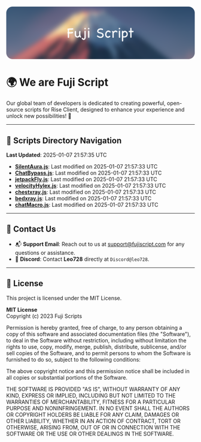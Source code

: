 ![Banner](.github/b.webp)

# 🌍 **We are Fuji Script**

Our global team of developers is dedicated to creating powerful, open-source scripts for Rise Client, designed to enhance your experience and unlock new possibilities! 🌟

---
<!-- SCRIPTS_NAVIGATION_START -->
## 📂 **Scripts Directory Navigation**

**Last Updated**: 2025-01-07 21:57:35 UTC

- **[SilentAura.js](scripts/SilentAura.js)**: Last modified on 2025-01-07 21:57:33 UTC
- **[ChatBypass.js](scripts/ChatBypass.js)**: Last modified on 2025-01-07 21:57:33 UTC
- **[jetpackFly.js](scripts/jetpackFly.js)**: Last modified on 2025-01-07 21:57:33 UTC
- **[velocityHylex.js](scripts/velocityHylex.js)**: Last modified on 2025-01-07 21:57:33 UTC
- **[chestxray.js](scripts/chestxray.js)**: Last modified on 2025-01-07 21:57:33 UTC
- **[bedxray.js](scripts/bedxray.js)**: Last modified on 2025-01-07 21:57:33 UTC
- **[chatMacro.js](scripts/chatMacro.js)**: Last modified on 2025-01-07 21:57:33 UTC

<!-- SCRIPTS_NAVIGATION_END -->

---

## 💬 **Contact Us**  
- 📬 **Support Email**: Reach out to us at [support@fujiscript.com](mailto:support@fujiscript.com) for any questions or assistance.  
- 💬 **Discord**: Contact **Leo728** directly at `Discord@leo728`.

---

## 📜 **License**

This project is licensed under the MIT License.  

**MIT License**  
Copyright (c) 2023 Fuji Scripts  

Permission is hereby granted, free of charge, to any person obtaining a copy of this software and associated documentation files (the "Software"), to deal in the Software without restriction, including without limitation the rights to use, copy, modify, merge, publish, distribute, sublicense, and/or sell copies of the Software, and to permit persons to whom the Software is furnished to do so, subject to the following conditions:  

The above copyright notice and this permission notice shall be included in all copies or substantial portions of the Software.  

THE SOFTWARE IS PROVIDED "AS IS", WITHOUT WARRANTY OF ANY KIND, EXPRESS OR IMPLIED, INCLUDING BUT NOT LIMITED TO THE WARRANTIES OF MERCHANTABILITY, FITNESS FOR A PARTICULAR PURPOSE AND NONINFRINGEMENT. IN NO EVENT SHALL THE AUTHORS OR COPYRIGHT HOLDERS BE LIABLE FOR ANY CLAIM, DAMAGES OR OTHER LIABILITY, WHETHER IN AN ACTION OF CONTRACT, TORT OR OTHERWISE, ARISING FROM, OUT OF OR IN CONNECTION WITH THE SOFTWARE OR THE USE OR OTHER DEALINGS IN THE SOFTWARE.  
